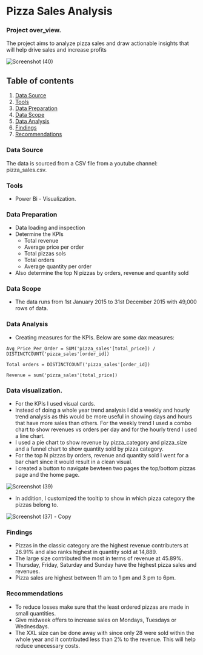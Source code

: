 # Pizza Sales Analysis
### Project over_view.
The project aims to analyze pizza sales and draw actionable insights that will help drive sales and increase profits

![Screenshot (40)](https://github.com/user-attachments/assets/0061d2cf-8135-46ee-8534-0dfbf5ff7ec3)


## Table of contents
1. [Data Source](#data-source)
2. [Tools](#tools)
3. [Data Preparation](#data-preparation)
5. [Data Scope](#data_scope)
6. [Data Analysis](#data-analysis)
7. [Findings](#findings)
8. [Recommendations](#recommendations)

### Data Source
The data is sourced from a CSV file from a youtube channel: pizza_sales.csv.

### Tools

- Power Bi - Visualization.

### Data Preparation
- Data loading and inspection
- Determine the KPIs
  - Total revenue
  - Average price per order
  - Total pizzas sols
  - Total orders
  - Average quantity per order
- Also determine the top N pizzas by orders, revenue and quantity sold

### Data Scope
- The data runs from 1st January 2015 to 31st December 2015 with 49,000 rows of data.

### Data Analysis
- Creating measures for the KPIs. Below are some dax measures:
  
`Avg_Price_Per_Order = SUM('pizza_sales'[total_price]) / DISTINCTCOUNT('pizza_sales'[order_id])`

`Total orders = DISTINCTCOUNT('pizza_sales'[order_id])`

`Revenue = sum('pizza_sales'[total_price])`

### Data visualization.
- For the KPIs I used visual cards.
- Instead of doing a whole year trend analysis I did a weekly and hourly trend analysis as this would be more useful in showing days and hours that have more sales than others. For the weekly trend I used a combo chart to show revenues vs orders per day and for the hourly trend I used a line chart.
- I used a pie chart to show revenue by pizza_category and pizza_size and a funnel chart to show quantity sold by pizza category.
- For the top N pizzas by orders, revenue and quantity sold I went for a bar chart since it would result in a clean visual.
- I created a button to navigate bewteen two pages the top/bottom pizzas page and the home page.

![Screenshot (39)](https://github.com/user-attachments/assets/3a6256c4-fe7e-4ac4-84c9-f6818c0b407c)

  
- In addition, I customized the tooltip to show in which pizza category the pizzas belong to.
  
![Screenshot (37) - Copy](https://github.com/user-attachments/assets/1c10872a-d905-4cb9-9ca8-4db0c1c33366)

### Findings
- Pizzas in the classic category are the highest revenue contributers at 26.91% and also ranks highest in quantity sold at 14,889.
- The large size contributed the most in terms of revenue at 45.89%.
- Thursday, Friday, Saturday and Sunday have the highest pizza sales and revenues.
- Pizza sales are highest between 11 am to 1 pm and 3 pm to 6pm.

### Recommendations
- To reduce losses make sure that the least ordered pizzas are made in small quantities.
- Give midweek offers to increase sales on Mondays, Tuesdays or Wednesdays.
- The XXL size can be done away with since only 28 were sold within the whole year and it contributed less than 2% to the revenue. This will help reduce unecessary costs.

